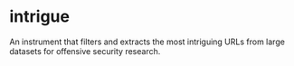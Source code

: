 # intrigue
An instrument that filters and extracts the most intriguing URLs from large datasets for offensive security research.
